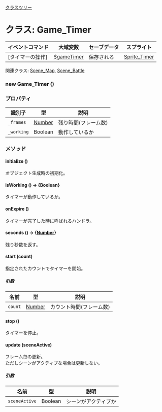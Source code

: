 [クラスツリー](index.md)

# クラス: Game_Timer

| イベントコマンド | 大域変数 | セーブデータ | スプライト |
| --- | --- | --- | --- |
| [タイマーの操作] | [$gameTimer](global.md#gametimer-game_timer) | 保存される | [Sprite_Timer](Sprite_Timer.md) |

関連クラス: [Scene_Map](Scene_Map.md), [Scene_Battle](Scene_Battle.md)

### new Game_Timer ()

### プロパティ

| 識別子 | 型 | 説明 |
| --- | --- | --- |
| `_frames` | [Number](Number.md) | 残り時間(フレーム数) |
| `_working` | Boolean | 動作しているか |


### メソッド

#### initialize ()
 オブジェクト生成時の初期化。


#### isWorking () → {Boolean}
タイマーが動作しているか。


#### onExpire ()
タイマーが完了した時に呼ばれるハンドラ。


#### seconds () → {[Number](Number.md)}
残り秒数を返す。


#### start (count)
指定されたカウントでタイマーを開始。

##### 引数

| 名前 | 型 | 説明 |
| --- | --- | --- |
| `count` | [Number](Number.md) | カウント時間(フレーム数) |


#### stop ()
タイマーを停止。


#### update (sceneActive)
フレーム毎の更新。<br />
ただしシーンがアクティブな場合は更新しない。

##### 引数

| 名前 | 型 | 説明 |
| --- | --- | --- |
| `sceneActive` | Boolean | シーンがアクティブか |

